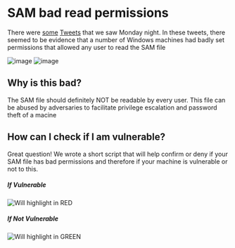 # SAM bad read permissions


There were [some](https://twitter.com/jonasLyk/status/1417205166172950531) [Tweets](https://twitter.com/jeffmcjunkin/status/1417281315016122372) that we saw Monday night. In these tweets, there seemed to be evidence that a number of Windows machines had badly set permissions that allowed any user to read the SAM file

![image](https://user-images.githubusercontent.com/49488209/126306883-a15c7fd4-efe8-4573-9d8a-73241b791d6d.png)
![image](https://user-images.githubusercontent.com/49488209/126306928-571e0114-076a-4658-a953-a66fd037a051.png)


## Why is this bad?

The SAM file should definitely NOT be readable by every user. This file can be abused by adversaries to facilitate privilege escalation and password theft of a macine

## How can I check if I am vulnerable?

Great question! We wrote a short script that will help confirm or deny if your SAM file has bad permissions and therefore if your machine is vulnerable or not to this.

##### If Vulnerable
![Will highlight in RED](https://user-images.githubusercontent.com/49488209/126307912-1074a0e7-3228-4633-be1f-cc4374933980.png)

##### If Not Vulnerable
![Will highlight in GREEN](https://user-images.githubusercontent.com/49488209/126307983-5b1c1935-6982-4268-a136-675966f2ea87.png)
